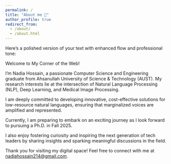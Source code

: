 ```yaml
---
permalink: /
title: "About me 🚀"
author_profile: true
redirect_from: 
  - /about/
  - /about.html
---
```

Here’s a polished version of your text with enhanced flow and professional tone:

Welcome to My Corner of the Web!

I’m Nadia Hossain, a passionate Computer Science and Engineering graduate from Ahsanullah University of Science & Technology (AUST). My research interests lie at the intersection of Natural Language Processing (NLP), Deep Learning, and Medical Image Processing.

I am deeply committed to developing innovative, cost-effective solutions for low-resource natural languages, ensuring that marginalized voices are amplified and represented.

Currently, I am preparing to embark on an exciting journey as I look forward to pursuing a Ph.D. in Fall 2025.

I also enjoy fostering curiosity and inspiring the next generation of tech leaders by sharing insights and sparking meaningful discussions in the field.

Thank you for visiting my digital space! Feel free to connect with me at nadiahossain214@gmail.com.
